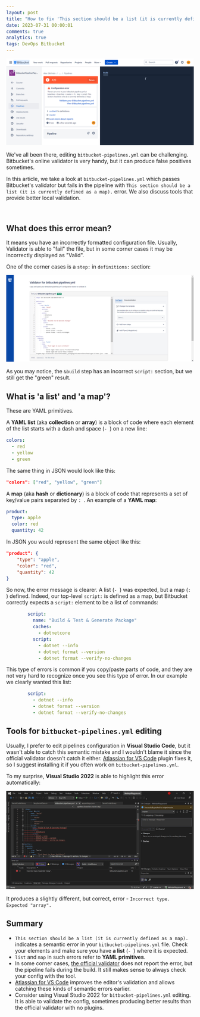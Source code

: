 ```yaml
---
layout: post
title: "How to fix 'This section should be a list (it is currently defined as a map).' in bitbucket-pipelines.yml"
date: 2023-07-31 00:00:01
comments: true
analytics: true
tags: DevOps Bitbucket
---
```


<img src='/public/images/bitbucket/BitbucketPipelineConfigurationError.png' alt="bitbucket pipeline with configuration error saying This section should be a list (it is currently defined as a map)"/>

We've all been there, editing `bitbucket-pipelines.yml` can be challenging. Bitbucket's online validator is very handy, but it can produce false positives sometimes.

In this article, we take a look at `bitbucket-pipelines.yml` which passes Bitbucket's validator but fails in the pipeline with `This section should be a list (it is currently defined as a map).` error. We also discuss tools that provide better local validation.

<br>

## What does this error mean?

It means you have an incorrectly formatted configuration file. Usually, Validator is able to "fail" the file, but in some corner cases it may be incorrectly displayed as "Valid".

One of the corner cases is a `step:` in `definitions:` section:

<img src='/public/images/bitbucket/BitbucketPipelineValidatorFalsePositive.png' alt="bitbucket validator incorrectly saying the config is valid"/>

As you may notice, the `&build` step has an incorrect `script:` section, but we still get the "green" result.

## What is 'a list' and 'a map'?

These are YAML primitives.

A **YAML list** (aka **collection** or **array**) is a block of code where each element of the list starts with a dash and space (`- `) on a new line:

```yaml
colors:
  - red
  - yellow
  - green
```

The same thing in JSON would look like this:

```json
"colors": ["red", "yellow", "green"]
```

A **map** (aka **hash** or **dictionary**) is a block of code that represents a set of key/value pairs separated by `: `. An example of a **YAML map**:

```yaml
product:
  type: apple
  color: red
  quantity: 42
```

In JSON you would represent the same object like this:

```json
"product": {
    "type": "apple",
    "color": "red",
    "quantity": 42
}
```

So now, the error message is clearer. A list (`- `) was expected, but a map (`: `) defined.
Indeed, our top-level `script:` is defined as a map, but Bitbucket correctly expects a `script:` element to be a list of commands:

```yaml
        script:
          name: "Build & Test & Generate Package"
          caches:
            - dotnetcore
          script:
            - dotnet --info
            - dotnet format --version
            - dotnet format --verify-no-changes
```

This type of errors is common if you copy/paste parts of code, and they are not very hard to recognize once you see this type of error. In our example we clearly wanted this list:

```yaml
        script:
          - dotnet --info
          - dotnet format --version
          - dotnet format --verify-no-changes
```

## Tools for `bitbucket-pipelines.yml` editing

Usually, I prefer to edit pipelines configuration in **Visual Studio Code**, but it wasn't able to catch this semantic mistake and I wouldn't blame it since the official validator doesn't catch it either. [Atlassian for VS Code](https://marketplace.visualstudio.com/items?itemName=Atlassian.atlascode) plugin fixes it, so I suggest installing it if you often work on `bitbucket-pipelines.yml`.

To my surprise, **Visual Studio 2022** is able to highlight this error automatically:

<img src='/public/images/bitbucket/VisualStudio2022DErrorInPipelines.png' alt="Visual Studio 2022 displaying a semantic error in bitbucket-pipelines.yml document"/>

It produces a slightly different, but correct, error - `Incorrect type. Expected "array".`

## Summary

- `This section should be a list (it is currently defined as a map).` indicates a semantic error in your `bitbucket-pipelines.yml` file. Check your elements and make sure you have **a list** (`- `) where it is expected.
- `list` and `map` in such errors refer to **YAML primitives**.
- In some corner cases, [the official validator](https://bitbucket-pipelines.prod.public.atl-paas.net/validator) does not report the error, but the pipeline fails during the build. It still makes sense to always check your config with the tool.
- [Atlassian for VS Code](https://marketplace.visualstudio.com/items?itemName=Atlassian.atlascode) improves the editor's validation and allows catching these kinds of semantic errors earlier.
- Consider using Visual Studio 2022 for `bitbucket-pipelines.yml` editing. It is able to  validate the config, sometimes producing better results than the official validator with no plugins.



